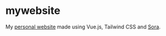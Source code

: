 # mywebsite

My [personal website](https://www.adrianfallasmarin.com) made using Vue.js, Tailwind CSS and [Sora](https://github.com/sora-xor/sora-font).